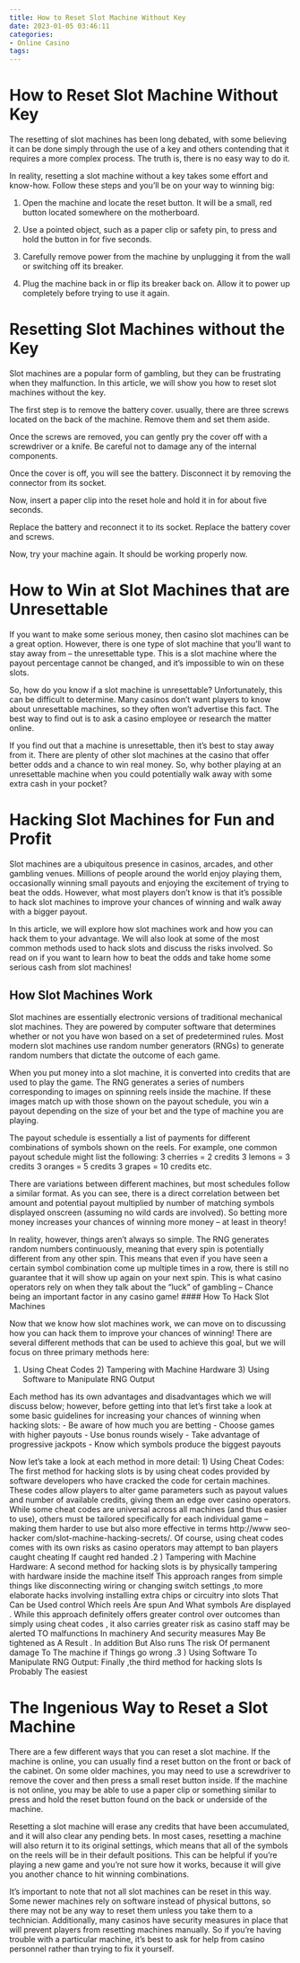 ```yaml
---
title: How to Reset Slot Machine Without Key 
date: 2023-01-05 03:46:11
categories:
- Online Casino
tags:
---
```



#  How to Reset Slot Machine Without Key 

The resetting of slot machines has been long debated, with some believing it can be done simply through the use of a key and others contending that it requires a more complex process. The truth is, there is no easy way to do it.

In reality, resetting a slot machine without a key takes some effort and know-how. Follow these steps and you’ll be on your way to winning big:

1) Open the machine and locate the reset button. It will be a small, red button located somewhere on the motherboard.

2) Use a pointed object, such as a paper clip or safety pin, to press and hold the button in for five seconds.

3) Carefully remove power from the machine by unplugging it from the wall or switching off its breaker.

4) Plug the machine back in or flip its breaker back on. Allow it to power up completely before trying to use it again.

#  Resetting Slot Machines without the Key 

Slot machines are a popular form of gambling, but they can be frustrating when they malfunction. In this article, we will show you how to reset slot machines without the key.

The first step is to remove the battery cover. usually, there are three screws located on the back of the machine. Remove them and set them aside.

Once the screws are removed, you can gently pry the cover off with a screwdriver or a knife. Be careful not to damage any of the internal components.

Once the cover is off, you will see the battery. Disconnect it by removing the connector from its socket.

Now, insert a paper clip into the reset hole and hold it in for about five seconds.

Replace the battery and reconnect it to its socket. Replace the battery cover and screws.

Now, try your machine again. It should be working properly now.

#  How to Win at Slot Machines that are Unresettable 

If you want to make some serious money, then casino slot machines can be a great option. However, there is one type of slot machine that you’ll want to stay away from – the unresettable type. This is a slot machine where the payout percentage cannot be changed, and it’s impossible to win on these slots.

So, how do you know if a slot machine is unresettable? Unfortunately, this can be difficult to determine. Many casinos don’t want players to know about unresettable machines, so they often won’t advertise this fact. The best way to find out is to ask a casino employee or research the matter online.

If you find out that a machine is unresettable, then it’s best to stay away from it. There are plenty of other slot machines at the casino that offer better odds and a chance to win real money. So, why bother playing at an unresettable machine when you could potentially walk away with some extra cash in your pocket?

#  Hacking Slot Machines for Fun and Profit 

Slot machines are a ubiquitous presence in casinos, arcades, and other gambling venues. Millions of people around the world enjoy playing them, occasionally winning small payouts and enjoying the excitement of trying to beat the odds. However, what most players don’t know is that it’s possible to hack slot machines to improve your chances of winning and walk away with a bigger payout.

In this article, we will explore how slot machines work and how you can hack them to your advantage. We will also look at some of the most common methods used to hack slots and discuss the risks involved. So read on if you want to learn how to beat the odds and take home some serious cash from slot machines!

## How Slot Machines Work 

Slot machines are essentially electronic versions of traditional mechanical slot machines. They are powered by computer software that determines whether or not you have won based on a set of predetermined rules. Most modern slot machines use random number generators (RNGs) to generate random numbers that dictate the outcome of each game.

When you put money into a slot machine, it is converted into credits that are used to play the game. The RNG generates a series of numbers corresponding to images on spinning reels inside the machine. If these images match up with those shown on the payout schedule, you win a payout depending on the size of your bet and the type of machine you are playing.

The payout schedule is essentially a list of payments for different combinations of symbols shown on the reels. For example, one common payout schedule might list the following: 
3 cherries = 2 credits
3 lemons = 3 credits
3 oranges = 5 credits
3 grapes = 10 credits
 etc. 

There are variations between different machines, but most schedules follow a similar format. As you can see, there is a direct correlation between bet amount and potential payout multiplied by number of matching symbols displayed onscreen (assuming no wild cards are involved). So betting more money increases your chances of winning more money – at least in theory!

In reality, however, things aren’t always so simple. The RNG generates random numbers continuously, meaning that every spin is potentially different from any other spin. This means that even if you have seen a certain symbol combination come up multiple times in a row, there is still no guarantee that it will show up again on your next spin. This is what casino operators rely on when they talk about the “luck” of gambling – Chance being an important factor in any casino game! #### How To Hack Slot Machines 

Now that we know how slot machines work, we can move on to discussing how you can hack them to improve your chances of winning! There are several different methods that can be used to achieve this goal, but we will focus on three primary methods here: 

1) Using Cheat Codes  2) Tampering with Machine Hardware  3) Using Software to Manipulate RNG Output 

Each method has its own advantages and disadvantages which we will discuss below; however, before getting into that let’s first take a look at some basic guidelines for increasing your chances of winning when hacking slots:  - Be aware of how much you are betting - Choose games with higher payouts - Use bonus rounds wisely - Take advantage of progressive jackpots - Know which symbols produce the biggest payouts 

Now let’s take a look at each method in more detail: 1) Using Cheat Codes: The first method for hacking slots is by using cheat codes provided by software developers who have cracked the code for certain machines. These codes allow players to alter game parameters such as payout values and number of available credits, giving them an edge over casino operators. While some cheat codes are universal across all machines (and thus easier to use), others must be tailored specifically for each individual game – making them harder to use but also more effective in terms http://www seo-hacker com/slot-machine-hacking-secrets/. Of course, using cheat codes comes with its own risks as casino operators may attempt to ban players caught cheating If caught red handed .2 ) Tampering with Machine Hardware: A second method for hacking slots is by physically tampering with hardware inside the machine itself This approach ranges from simple things like disconnecting wiring or changing switch settings ,to more elaborate hacks involving installing extra chips or circuitry into slots That Can be Used control Which reels Are spun And What symbols Are displayed . While this approach definitely offers greater control over outcomes than simply using cheat codes , it also carries greater risk as casino staff may be alerted TO malfunctions In machinery And security measures May Be tightened as A Result . In addition But Also runs The risk Of permanent damage To The machine if Things go wrong .3 ) Using Software To Manipulate RNG Output: Finally ,the third method for hacking slots Is Probably The easiest

#  The Ingenious Way to Reset a Slot Machine

There are a few different ways that you can reset a slot machine. If the machine is online, you can usually find a reset button on the front or back of the cabinet. On some older machines, you may need to use a screwdriver to remove the cover and then press a small reset button inside. If the machine is not online, you may be able to use a paper clip or something similar to press and hold the reset button found on the back or underside of the machine.

Resetting a slot machine will erase any credits that have been accumulated, and it will also clear any pending bets. In most cases, resetting a machine will also return it to its original settings, which means that all of the symbols on the reels will be in their default positions. This can be helpful if you’re playing a new game and you’re not sure how it works, because it will give you another chance to hit winning combinations.

It’s important to note that not all slot machines can be reset in this way. Some newer machines rely on software instead of physical buttons, so there may not be any way to reset them unless you take them to a technician. Additionally, many casinos have security measures in place that will prevent players from resetting machines manually. So if you’re having trouble with a particular machine, it’s best to ask for help from casino personnel rather than trying to fix it yourself.